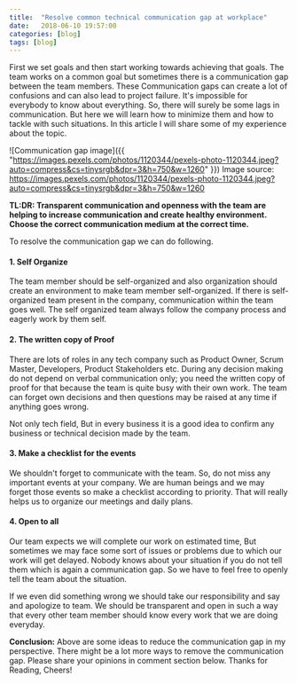 ```yaml
---
title:  "Resolve common technical communication gap at workplace"
date:   2018-06-10 19:57:00
categories: [blog]
tags: [blog]
---
```

First we set goals and then start working towards achieving that goals. The team works on a common goal but sometimes there is a communication 
gap between the team members. These Communication gaps can create a lot of confusions and can also lead to project failure. It's impossible for everybody to know about everything.
So, there will surely be some lags in communication. But here we will learn how to minimize them and how to tackle with such situations.
In this article I will share some of my experience about the topic.

![Communication gap image]({{ "https://images.pexels.com/photos/1120344/pexels-photo-1120344.jpeg?auto=compress&cs=tinysrgb&dpr=3&h=750&w=1260" }})
<span class="caption text-center">Image source: https://images.pexels.com/photos/1120344/pexels-photo-1120344.jpeg?auto=compress&cs=tinysrgb&dpr=3&h=750&w=1260</span>

**TL:DR: Transparent communication and openness with the team are helping to increase communication and create healthy environment.
 Choose the correct communication medium at the correct time.**

To resolve the communication gap we can do following.

#### 1. Self Organize  
The team member should be self-organized and also organization should create an environment to make team member self-organized. 
If there is self-organized team present in the company, communication within the team goes well. The self organized team always follow the company process and eagerly work by them self.

#### 2. The written copy of Proof
There are lots of roles in any tech company such as Product Owner, Scrum Master, Developers, Product Stakeholders etc. During any decision making do not depend on verbal communication only;
you need the written copy of proof for that because the team is quite busy with their own work. The team can forget own decisions and then questions may be raised at any time if anything goes wrong.

Not only tech field, But in every business it is a good idea to confirm any business or technical decision made by the team.

#### 3. Make a checklist for the events
We shouldn't forget to communicate with the team. So, do not miss any important events at your company. We are human beings and we may forget those events so make a checklist according to priority.
That will really helps us to organize our meetings and daily plans.

#### 4. Open to all
Our team expects we will complete our work on estimated time, But sometimes we may face some sort of issues or problems due to which our work will get delayed. Nobody knows about your situation if you do not tell them which is again a communication gap.
So we have to feel free to openly tell the team about the situation.

If we even did something wrong we should take our responsibility and say and apologize to team. 
We should be transparent and open in such a way that every other team member should know every work that we are doing everyday.

**Conclusion:** Above are some ideas to reduce the communication gap in my perspective. There might be a lot more ways to remove the communication gap. Please share your opinions in comment section below. Thanks for Reading, Cheers!